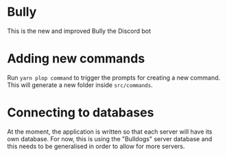 # Bully

This is the new and improved Bully the Discord bot

# Adding new commands

Run `yarn plop command` to trigger the prompts for creating a new command. This will generate a new folder inside `src/commands`.

# Connecting to databases

At the moment, the application is written so that each server will have its own database. For now, this is using the "Bulldogs" server database and this needs to be generalised in order to allow for more servers.
